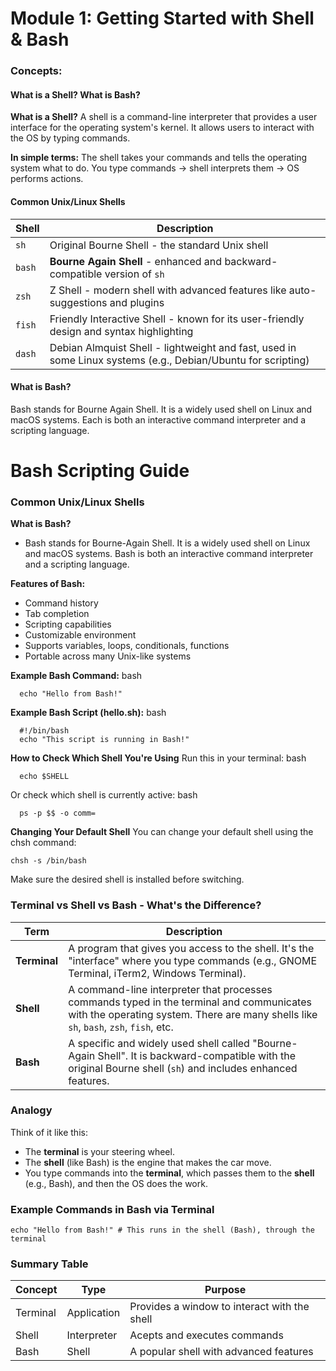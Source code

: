 # Module 1: Getting Started with Shell & Bash

### Concepts:
#### What is a Shell? What is Bash?
**What is a Shell?**
A shell is a command-line interpreter that provides a user interface for the operating system's kernel. It allows users to interact with the OS by typing commands.

**In simple terms:**
The shell takes your commands and tells the operating system what to do.
You type commands -> shell interprets them -> OS performs actions.

#### Common Unix/Linux Shells
| Shell | Description |
|-------|-------------|
| `sh`  | Original Bourne Shell - the standard Unix shell |
| `bash`| **Bourne Again Shell** - enhanced and backward-compatible version of `sh` |
| `zsh` | Z Shell - modern shell with advanced features like auto-suggestions and plugins |
| `fish`| Friendly Interactive Shell - known for its user-friendly design and syntax highlighting |
| `dash`| Debian Almquist Shell - lightweight and fast, used in some Linux systems (e.g., Debian/Ubuntu for scripting) |

#### What is Bash?
Bash stands for Bourne Again Shell. It is a widely used shell on Linux and macOS systems. Each is both an interactive command interpreter and a scripting language.
# Bash Scripting Guide

### Common Unix/Linux Shells

**What is Bash?**
- Bash stands for Bourne-Again Shell. It is a widely used shell on Linux and macOS systems. Bash is both an interactive command interpreter and a scripting language.

**Features of Bash:**
- Command history
- Tab completion
- Scripting capabilities
- Customizable environment
- Supports variables, loops, conditionals, functions
- Portable across many Unix-like systems

**Example Bash Command:**
bash

      echo "Hello from Bash!"

**Example Bash Script (hello.sh):**
bash

      #!/bin/bash
      echo "This script is running in Bash!"

**How to Check Which Shell You're Using**
Run this in your terminal:
bash
      
      echo $SHELL

Or check which shell is currently active:
bash

      ps -p $$ -o comm=

**Changing Your Default Shell**
You can change your default shell using the chsh command:

    chsh -s /bin/bash

Make sure the desired shell is installed before switching.

### Terminal vs Shell vs Bash - What's the Difference?

| Term       | Description                                                                 |
|------------|-----------------------------------------------------------------------------|
| **Terminal** | A program that gives you access to the shell. It's the "interface" where you type commands (e.g., GNOME Terminal, iTerm2, Windows Terminal). |
| **Shell**    | A command-line interpreter that processes commands typed in the terminal and communicates with the operating system. There are many shells like `sh`, `bash`, `zsh`, `fish`, etc. |
| **Bash**     | A specific and widely used shell called "Bourne-Again Shell". It is backward-compatible with the original Bourne shell (`sh`) and includes enhanced features. |

### Analogy

Think of it like this:

- The **terminal** is your steering wheel.
- The **shell** (like Bash) is the engine that makes the car move.
- You type commands into the **terminal**, which passes them to the **shell** (e.g., Bash), and then the OS does the work.

### Example Commands in Bash via Terminal

    echo "Hello from Bash!" # This runs in the shell (Bash), through the terminal

### Summary Table

| Concept   | Type        | Purpose |
|-----------|-------------|---------|
| Terminal  |Application  | Provides a window to interact with the shell |
| Shell     |Interpreter  | Acepts and executes commands |
| Bash      | Shell       | A popular shell with advanced features |
